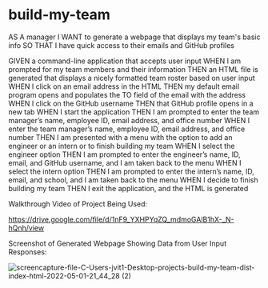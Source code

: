 # build-my-team

AS A manager
I WANT to generate a webpage that displays my team's basic info
SO THAT I have quick access to their emails and GitHub profiles

GIVEN a command-line application that accepts user input
WHEN I am prompted for my team members and their information
THEN an HTML file is generated that displays a nicely formatted team roster based on user input
WHEN I click on an email address in the HTML
THEN my default email program opens and populates the TO field of the email with the address
WHEN I click on the GitHub username
THEN that GitHub profile opens in a new tab
WHEN I start the application
THEN I am prompted to enter the team manager’s name, employee ID, email address, and office number
WHEN I enter the team manager’s name, employee ID, email address, and office number
THEN I am presented with a menu with the option to add an engineer or an intern or to finish building my team
WHEN I select the engineer option
THEN I am prompted to enter the engineer’s name, ID, email, and GitHub username, and I am taken back to the menu
WHEN I select the intern option
THEN I am prompted to enter the intern’s name, ID, email, and school, and I am taken back to the menu
WHEN I decide to finish building my team
THEN I exit the application, and the HTML is generated

Walkthrough Video of Project Being Used:

https://drive.google.com/file/d/1nF9_YXHPYqZQ_mdmoGAlB1hX-_N-hQnh/view

Screenshot of Generated Webpage Showing Data from User Input Responses:

![screencapture-file-C-Users-jvit1-Desktop-projects-build-my-team-dist-index-html-2022-05-01-21_44_28 (2)](https://user-images.githubusercontent.com/54601156/166178509-d76ddf18-988c-43cb-8482-edc809a1fdff.jpg)

